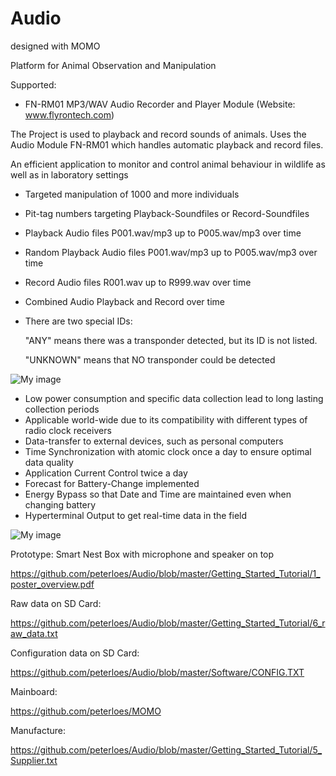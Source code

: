 ﻿# Audio
 designed with MOMO

Platform for Animal Observation and Manipulation

Supported:
- FN-RM01 MP3/WAV Audio Recorder and Player Module (Website: www.flyrontech.com)


The Project is used to playback and record sounds of animals.
Uses the Audio Module FN-RM01 which handles automatic playback and record files.

An efficient application to monitor and control animal behaviour in wildlife
as well as in laboratory settings

-	Targeted manipulation of 1000 and more individuals
- Pit-tag numbers targeting Playback-Soundfiles or Record-Soundfiles 
- Playback Audio files P001.wav/mp3 up to P005.wav/mp3 over time
- Random Playback Audio files P001.wav/mp3 up to P005.wav/mp3 over time
- Record Audio files R001.wav up to R999.wav over time
- Combined Audio Playback and Record over time
- There are two special IDs:

  "ANY" means there was a transponder detected, but its ID is not listed.

  "UNKNOWN" means that NO transponder could be detected


![My image](https://github.com/peterloes/Audio/blob/master/Getting_Started_Tutorial/2_Electronic_board.jpg)

-	Low power consumption and specific data collection lead to long lasting collection periods
-	Applicable world-wide due to its compatibility with different types of radio clock receivers 
-	Data-transfer to external devices, such as personal computers
- Time Synchronization with atomic clock once a day to ensure optimal data quality
- Application Current Control twice a day
- Forecast for Battery-Change implemented
- Energy Bypass so that Date and Time are maintained even when changing battery
- Hyperterminal Output to get real-time data in the field

![My image](https://github.com/peterloes/Audio/blob/master/Getting_Started_Tutorial/2_Mechanik_SNB.JPG)

Prototype: Smart Nest Box with microphone and speaker on top

https://github.com/peterloes/Audio/blob/master/Getting_Started_Tutorial/1_poster_overview.pdf

Raw data on SD Card:

https://github.com/peterloes/Audio/blob/master/Getting_Started_Tutorial/6_raw_data.txt

Configuration data on SD Card:

https://github.com/peterloes/Audio/blob/master/Software/CONFIG.TXT

Mainboard:

https://github.com/peterloes/MOMO

Manufacture:

https://github.com/peterloes/Audio/blob/master/Getting_Started_Tutorial/5_Supplier.txt
